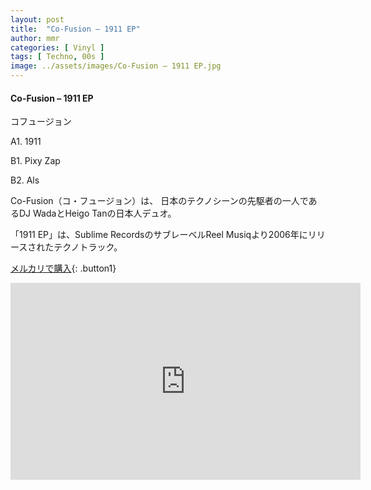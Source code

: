 ```yaml
---
layout: post
title:  "Co-Fusion – 1911 EP"
author: mmr
categories: [ Vinyl ]
tags: [ Techno, 00s ]
image: ../assets/images/Co-Fusion – 1911 EP.jpg
---
```


#### Co-Fusion – 1911 EP

コフュージョン

A1. 1911

B1. Pixy Zap

B2. Als

Co-Fusion（コ・フュージョン）は、 日本のテクノシーンの先駆者の一人であるDJ WadaとHeigo Tanの日本人デュオ。

「1911 EP」は、Sublime RecordsのサブレーベルReel Musiqより2006年にリリースされたテクノトラック。

[メルカリで購入](https://jp.mercari.com/item/m97976702543?afid=6142608987){: .button1}


<iframe width="560" height="315" src="https://www.youtube.com/embed/YW-AHJw0Ysk?si=VVqnDT2kk_lDBBRu" title="YouTube video player" frameborder="0" allow="accelerometer; autoplay; clipboard-write; encrypted-media; gyroscope; picture-in-picture; web-share" referrerpolicy="strict-origin-when-cross-origin" allowfullscreen></iframe>
